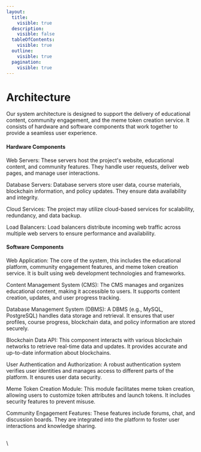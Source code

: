 ```yaml
---
layout:
  title:
    visible: true
  description:
    visible: false
  tableOfContents:
    visible: true
  outline:
    visible: true
  pagination:
    visible: true
---
```


# Architecture

Our system architecture is designed to support the delivery of educational content, community engagement, and the meme token creation service. It consists of hardware and software components that work together to provide a seamless user experience.

#### Hardware Components

Web Servers: These servers host the project's website, educational content, and community features. They handle user requests, deliver web pages, and manage user interactions.

Database Servers: Database servers store user data, course materials, blockchain information, and policy updates. They ensure data availability and integrity.

Cloud Services: The project may utilize cloud-based services for scalability, redundancy, and data backup.

Load Balancers: Load balancers distribute incoming web traffic across multiple web servers to ensure performance and availability.

#### Software Components

Web Application: The core of the system, this includes the educational platform, community engagement features, and meme token creation service. It is built using web development technologies and frameworks.

Content Management System (CMS): The CMS manages and organizes educational content, making it accessible to users. It supports content creation, updates, and user progress tracking.

Database Management System (DBMS): A DBMS (e.g., MySQL, PostgreSQL) handles data storage and retrieval. It ensures that user profiles, course progress, blockchain data, and policy information are stored securely.

Blockchain Data API: This component interacts with various blockchain networks to retrieve real-time data and updates. It provides accurate and up-to-date information about blockchains.

User Authentication and Authorization: A robust authentication system verifies user identities and manages access to different parts of the platform. It ensures user data security.

Meme Token Creation Module: This module facilitates meme token creation, allowing users to customize token attributes and launch tokens. It includes security features to prevent misuse.

Community Engagement Features: These features include forums, chat, and discussion boards. They are integrated into the platform to foster user interactions and knowledge sharing.

##

\
